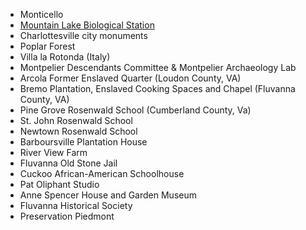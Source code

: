 * Monticello
* [Mountain Lake Biological Station](/work/mlbs)
* Charlottesville city monuments
* Poplar Forest
* Villa la Rotonda (Italy)
* Montpelier Descendants Committee & Montpelier Archaeology Lab
* Arcola Former Enslaved Quarter (Loudon County, VA)
* Bremo Plantation, Enslaved Cooking Spaces and Chapel (Fluvanna County, VA)
* Pine Grove Rosenwald School (Cumberland County, Va)
* St. John Rosenwald School
* Newtown Rosenwald School
* Barboursville Plantation House
* River View Farm
* Fluvanna Old Stone Jail
* Cuckoo African-American Schoolhouse
* Pat Oliphant Studio
* Anne Spencer House and Garden Museum
* Fluvanna Historical Society
* Preservation Piedmont
